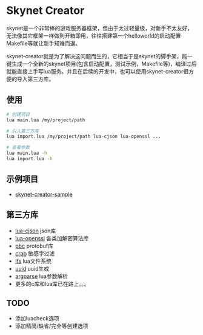 # Skynet Creator
skynet是一个非常棒的游戏服务器框架，但由于太过轻量级，对新手不太友好，无法像其它框架一样做到开箱即用，往往搭建第一个helloworld的启动配置Makefile等就让新手知难而退。

skynet-creator就是为了解决这问题而生的，它相当于是skynet的脚手架，能一键生成一个全新的skynet项目(包含启动配置，测试示例，Makefile等)，编译过后就能直接上手写lua服务。并且在后续的开发中，也可以使用skynet-creator很方便的导入第三方库。

## 使用
```sh
# 创建项目
lua main.lua /my/project/path

# 引入第三方库
lua import.lua /my/project/path lua-cjson lua-openssl ...

# 查看参数
lua main.lua -h
lua import.lua -h
```

## 示例项目
+ [skynet-creator-sample](https://github.com/zhandouxiaojiji/skynet-creator-sample)

## 第三方库
+ [lua-cjson](https://github.com/cloudwu/lua-cjson.git) json库
+ [lua-openssl](https://github.com/zhongfq/lua-openssl) 各类加解密算法库
+ [pbc](https://github.com/cloudwu/pbc.git) protobuf库
+ [crab](https://github.com/xjdrew/crab) 敏感字过滤
+ [lfs](https://github.com/keplerproject/luafilesystem.git) lua文件系统
+ [uuid](https://github.com/Tieske/uuid.git) uuid生成
+ [argparse](https://github.com/mpeterv/argparse.git) lua参数解析
+ 更多的c库和lua库已在路上。。。

## TODO
+ 添加luacheck选项
+ 添加精简/缺省/完全等创建选项